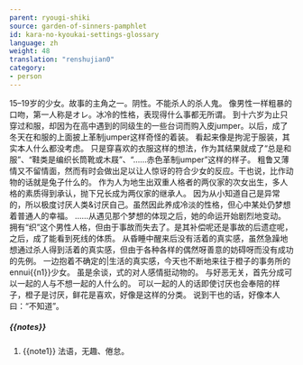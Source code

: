 ```yaml
---
parent: ryougi-shiki
source: garden-of-sinners-pamphlet
id: kara-no-kyoukai-settings-glossary
language: zh
weight: 48
translation: "renshujian0"
category:
- person
---
```


15–19岁的少女。故事的主角之一。阴性。不能杀人的杀人鬼。
像男性一样粗暴的口吻，第一人称是オレ。冰冷的性格，表现得什么事都无所谓。
到十六岁为止只穿过和服，却因为在高中遇到的同级生的一些台词而购入皮jumper。以后，成了冬天在和服的上面披上革制jumper这样奇怪的着装。
看起来像是拘泥于服装，其实本人什么都没考虑。
只是穿喜欢的衣服这样的想法，作为其结果就成了“总是和服”、“鞋类是编织长筒靴或木屐”、“……赤色革制jumper”这样的样子。
粗鲁又薄情又不留情面，然而有时会做出足以让人惊讶的符合少女的反应。干也说，比作动物的话就是兔子什么的。
作为人为地生出双重人格者的两仪家的次女出生，多人格的素质得到承认，抛下兄长成为两仪家的继承人。
因为从小知道自己是异常的，所以极度讨厌人类&讨厌自己。虽然因此养成冷淡的性格，但心中某处仍梦想着普通人的幸福。
……从遇见那个梦想的体现之后，她的命运开始剧烈地变动。
拥有“织”这个男性人格，但由于事故而失去了。是其补偿呢还是事故的后遗症呢，之后，成了能看到死线的体质。
从昏睡中醒来后没有活着的真实感，虽然急躁地想通过杀人得到活着的真实感，但由于各种各样的偶然呀善意的妨碍呀而没有成功的先例。
一边抱着不确定的|生活的真实感，今天也不断地来往于橙子的事务所的ennui{{n1}}少女。
虽是余谈，式的对人感情挺动物的。
与好恶无关，首先分成可以一起的人与不想一起的人什么的。
可以一起的人的话即使讨厌也会奉陪的样子，橙子是讨厌，鲜花是喜欢，好像是这样的分类。
说到干也的话，好像本人曰：“不知道”。

##### {{notes}}

1. {{note1}} 法语，无趣、倦怠。
